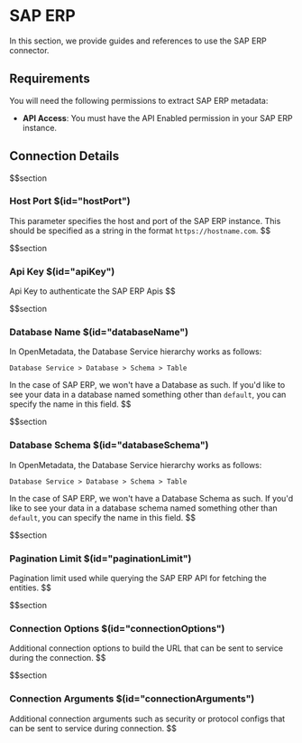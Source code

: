 # SAP ERP

In this section, we provide guides and references to use the SAP ERP connector.

## Requirements

You will need the following permissions to extract SAP ERP metadata:

- **API Access**: You must have the API Enabled permission in your SAP ERP instance.

## Connection Details

$$section
### Host Port $(id="hostPort")

This parameter specifies the host and port of the SAP ERP instance. This should be specified as a string in the format `https://hostname.com`.
$$

$$section
### Api Key $(id="apiKey")

Api Key to authenticate the SAP ERP Apis
$$

$$section
### Database Name $(id="databaseName")
In OpenMetadata, the Database Service hierarchy works as follows:
```
Database Service > Database > Schema > Table
```
In the case of SAP ERP, we won't have a Database as such. If you'd like to see your data in a database named something other than `default`, you can specify the name in this field.
$$

$$section
### Database Schema $(id="databaseSchema")
In OpenMetadata, the Database Service hierarchy works as follows:
```
Database Service > Database > Schema > Table
```
In the case of SAP ERP, we won't have a Database Schema as such. If you'd like to see your data in a database schema named something other than `default`, you can specify the name in this field.
$$

$$section
### Pagination Limit $(id="paginationLimit")

Pagination limit used while querying the SAP ERP API for fetching the entities.
$$

$$section
### Connection Options $(id="connectionOptions")

Additional connection options to build the URL that can be sent to service during the connection.
$$

$$section
### Connection Arguments $(id="connectionArguments")

Additional connection arguments such as security or protocol configs that can be sent to service during connection.
$$
